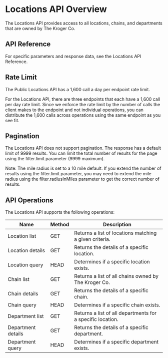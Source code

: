 # Locations API Overview

The Locations API provides access to all locations, chains, and departments that are owned by The Kroger Co.

## API Reference
For specific parameters and response data, see the Locations API Reference.

## Rate Limit
The Public Locations API has a 1,600 call a day per endpoint rate limit.

For the Locations API, there are three endpoints that each have a 1,600 call per day rate limit. Since we enforce the rate limit by the number of calls the client makes to the endpoint and not individual operations, you can distribute the 1,600 calls across operations using the same endpoint as you see fit.

## Pagination
The Locations API does not support pagination. The response has a default limit of 9999 results. You can limit the total number of results for the page using the filter.limit parameter (9999 maximum).

Note: The mile radius is set to a 10 mile default. If you extend the number of results using the filter.limit parameter, you may need to extend the mile radius using the filter.radiusInMiles parameter to get the correct number of results.

## API Operations
The Locations API supports the following operations:

| Name | Method | Description |
|------|--------|-------------|
| Location list | GET | Returns a list of locations matching a given criteria. |
| Location details | GET | Returns the details of a specific location. |
| Location query | HEAD | Determines if a specific location exists. |
| Chain list | GET | Returns a list of all chains owned by The Kroger Co. |
| Chain details | GET | Returns the details of a specific chain. |
| Chain query | HEAD | Determines if a specific chain exists. |
| Department list | GET | Returns a list of all departments for a specific location. |
| Department details | GET | Returns the details of a specific department. |
| Department query | HEAD | Determines if a specific department exists. |